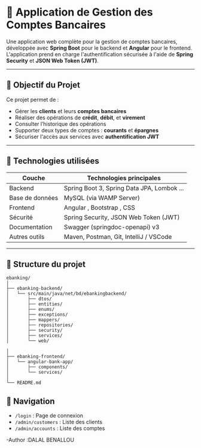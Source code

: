 # 🏦 Application de Gestion des Comptes Bancaires

Une application web complète pour la gestion de comptes bancaires, développée avec **Spring Boot** pour le backend et **Angular** pour le frontend.  
L'application prend en charge l'authentification sécurisée à l'aide de **Spring Security** et **JSON Web Token (JWT)**.

---

## 🎯 Objectif du Projet

Ce projet permet de :

- Gérer les **clients** et leurs **comptes bancaires**
- Réaliser des opérations de **crédit**, **débit**, et **virement**
- Consulter l’historique des opérations
- Supporter deux types de comptes : **courants** et **épargnes**
- Sécuriser l'accès aux services avec **authentification JWT**
  
---

## 🧰 Technologies utilisées

| Couche         | Technologies principales                      |
|----------------|-----------------------------------------------|
| Backend        | Spring Boot 3, Spring Data JPA, Lombok ...    |
| Base de données| MySQL (via WAMP Server)                       |
| Frontend       | Angular , Bootstrap , CSS                     |
| Sécurité       | Spring Security, JSON Web Token (JWT)         |
| Documentation  | Swagger (springdoc-openapi)  v3               |
| Autres outils  | Maven, Postman, Git, IntelliJ / VSCode        |

---


## 📂 Structure du projet

```
ebanking/
│
├── ebanking-backend/
│   └── src/main/java/net/bd/ebankingbackend/
│       ├── dtos/
│       ├── entities/
│       ├── enums/
│       ├── exceptions/
│       ├── mappers/
│       ├── repositories/
│       ├── security/
│       ├── services/
│       └── web/

│
├── ebanking-frontend/
│   └── angular-bank-app/
│       ├── components/
│       └── services/
│
└── README.md
```


## 🧭 Navigation

- `/login` : Page de connexion
- `/admin/customers` : Liste des clients
- `/admin/accounts` : Liste des comptes

-Author :DALAL BENALLOU
